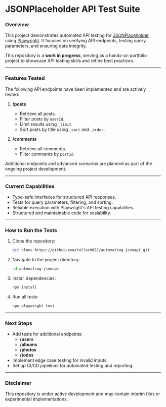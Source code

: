 
# **JSONPlaceholder API Test Suite**

### **Overview**
This project demonstrates automated API testing for [JSONPlaceholder](https://jsonplaceholder.typicode.com/) using [Playwright](https://playwright.dev/). It focuses on verifying API endpoints, testing query parameters, and ensuring data integrity.

This repository is a **work in progress**, serving as a hands-on portfolio project to showcase API testing skills and refine best practices.

---

### **Features Tested**
The following API endpoints have been implemented and are actively tested:
1. **/posts**
   - Retrieve all posts.
   - Filter posts by `userId`.
   - Limit results using `_limit`.
   - Sort posts by title using `_sort` and `_order`.

2. **/comments**
   - Retrieve all comments.
   - Filter comments by `postId`.

Additional endpoints and advanced scenarios are planned as part of the ongoing project development.

---

### **Current Capabilities**
- Type-safe interfaces for structured API responses.
- Tests for query parameters, filtering, and sorting.
- Reliable execution with Playwright's API testing capabilities.
- Structured and maintainable code for scalability.

---

### **How to Run the Tests**
1. Clone the repository:
   ```bash
   git clone https://github.com/tulloch022/automating-jsonapi.git
   ```
2. Navigate to the project directory:
   ```bash
   cd automating-jsonapi
   ```
3. Install dependencies:
   ```bash
   npm install
   ```
4. Run all tests:
   ```bash
   npx playwright test
   ```

---

### **Next Steps**
- Add tests for additional endpoints:
  - **/users**
  - **/albums**
  - **/photos**
  - **/todos**
- Implement edge case testing for invalid inputs.
- Set up CI/CD pipelines for automated testing and reporting.

---

### **Disclaimer**
This repository is under active development and may contain interim files or experimental implementations.
